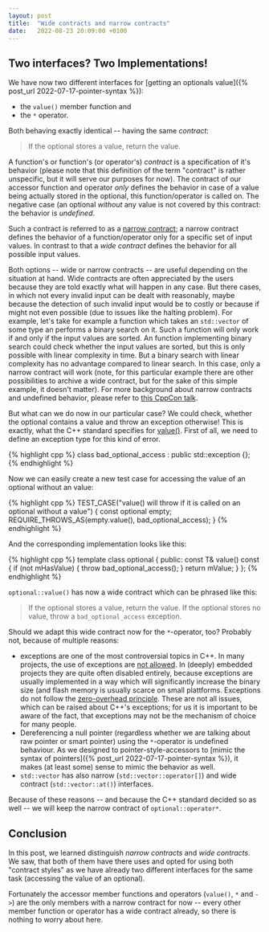 ```yaml
---
layout: post
title:  "Wide contracts and narrow contracts"
date:   2022-08-23 20:09:00 +0100
---
```


## Two interfaces? Two Implementations!

We have now two different interfaces for [getting an optionals value]({% post_url 2022-07-17-pointer-syntax %}):

* the `value()` member function and
* the `*` operator.

Both behaving exactly identical -- having the same *contract*:

> If the optional stores a value, return the value.

A function's or function's (or operator's) *contract* is a specification of it's behavior (please note that this definition of the term
"contract" is rather unspecific, but it will serve our purposes for now). The contract of our accessor function and
operator *only* defines the behavior in case of a value being actually stored in the optional, this function/operator is
called on. The negative case (an optional *without* any value is not covered by this contract: the behavior is
*undefined*.

Such a contract is referred to as a
[narrow contract](https://stackoverflow.com/questions/51292673/what-is-in-simple-understanding-narrow-contract-and-wide-contract-in-terms-of);
a narrow contract defines the behavior of a function/operator only for a specific set of input values. In
contrast to that a *wide contract* defines the behavior for all possible input values.

Both options -- wide or narrow contracts -- are useful depending on the situation at hand. Wide contracts are often
appreciated by the users because they are told exactly what will happen in any case. But there cases, in which not every
invalid input can be dealt with reasonably, maybe because the detection of such invalid input would be to costly or
because if might not even possible (due to issues like the halting problem). For example, let's take for example a
function which takes an `std::vector` of some type an performs a binary search on it.
Such a function will only work if and only if the input values are sorted. An function implementing
binary search could check whether the input values are sorted, but this is only possible with linear complexity in time.
But a binary search with linear complexity has no advantage compared to linear search. In this case, only a narrow
contract will work (note, for this particular example there are other possibilities to archive a wide contract, but for
the sake of this simple example, it doesn't matter). For more background about narrow contracts and undefined behavior,
please refer to [this CppCon talk](https://www.youtube.com/watch?v=yG1OZ69H_-o).

But what can we do now in our particular case? We could check, whether the optional contains a value and throw an
exception otherwise! This is exactly, what the C++ standard specifies for
[value()](https://en.cppreference.com/w/cpp/utility/optional/value). First of all, we need to define an exception type
for this kind of error.

{% highlight cpp %}
class bad_optional_access : public std::exception {};
{% endhighlight %}

Now we can easily create a new test case for accessing the value of an optional without an value:

{% highlight cpp %}
TEST_CASE("value() will throw if it is called on an optional without a value") {
  const optional<int> empty;
  REQUIRE_THROWS_AS(empty.value(), bad_optional_access);
}
{% endhighlight %}

And the corresponding implementation looks like this:

{% highlight cpp %}
template <typename T>
class optional {
 public:
  const T& value() const {
    if (not mHasValue) {
      throw bad_optional_access();
    }
    return mValue;
  }
};
{% endhighlight %}

`optional::value()` has now a wide contract which can be phrased like this:

> If the optional stores a value, return the value.
> If the optional stores no value, throw a `bad_optional_access` exception.

Should we adapt this wide contract now for the `*`-operator, too? Probably not, because of multiple reasons:
  * exceptions are one of the most controversial topics in C++. In many projects, the use of exceptions are
  [not allowed](https://google.github.io/styleguide/cppguide.html#Exceptions). In (deeply) embedded projects they are
  quite often disabled entirely, because exceptions are usually implemented in a way which will significantly increase
  the binary size (and flash memory is usually scarce on small plattforms. Exceptions do not follow the
  [zero-overhead principle](https://en.cppreference.com/w/cpp/language/Zero-overhead_principle). These are not all issues, which can be raised
  about C++'s exceptions; for us it is important to be aware of the fact, that exceptions may not be the mechanism of
  choice for many people.
  * Dereferencing  a null pointer (regardless whether we are talking about raw pointer or smart pointer) using the
    `*`-operator is undefined behaviour. As we designed to pointer-style-accessors to
    [mimic the syntax of pointers]({% post_url 2022-07-17-pointer-syntax %}), it makes (at least some) sense to mimic the behavior as
    well.
  * `std::vector` has also narrow (`std::vector::operator[]`) and wide contract (`std::vector::at()`) interfaces.

Because of these reasons -- and because the C++ standard decided so as well -- we will keep the narrow contract of
`optional::operator*`.

## Conclusion

In this post, we learned distinguish *narrow contracts* and *wide contracts*. We saw, that both of them have there uses
and opted for using both "contract styles" as we have already two different interfaces for the same task (accessing the
value of an optional).

Fortunately the accessor member functions and operators (`value()`, `*` and `->`) are the only members with a narrow contract for
now -- every other member function or operator has a wide contract already, so there is nothing to worry about here.
